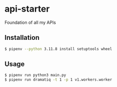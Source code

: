 # api-starter
Foundation of all my APIs

## Installation
```bash
$ pipenv --python 3.11.8 install setuptools wheel
```

## Usage
```bash
$ pipenv run python3 main.py
$ pipenv run dramatiq -t 1 -p 1 v1.workers.worker
```